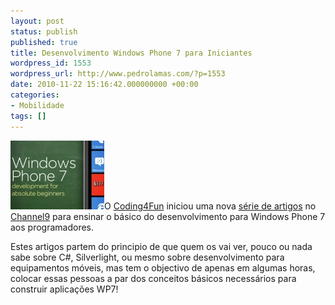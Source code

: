 ```yaml
---
layout: post
status: publish
published: true
title: Desenvolvimento Windows Phone 7 para Iniciantes
wordpress_id: 1553
wordpress_url: http://www.pedrolamas.com/?p=1553
date: 2010-11-22 15:16:42.000000000 +00:00
categories:
- Mobilidade
tags: []
---
```

[![](wp-content/uploads/2010/11/Windows-Phone-7-development-for-absolute-beginners.jpg "Windows Phone 7 development for absolute beginners")](http://r.ch9.ms/BeginnerWP7)O [Coding4Fun](http://blogs.msdn.com/b/coding4fun/) iniciou uma nova [série de artigos](http://r.ch9.ms/BeginnerWP7) no [Channel9](http://channel9.msdn.com) para ensinar o básico do desenvolvimento para Windows Phone 7 aos programadores.

Estes artigos partem do principio de que quem os vai ver, pouco ou nada sabe sobre C\#, Silverlight, ou mesmo sobre desenvolvimento para equipamentos móveis, mas tem o objectivo de apenas em algumas horas, colocar essas pessoas a par dos conceitos básicos necessários para construir aplicações WP7!

